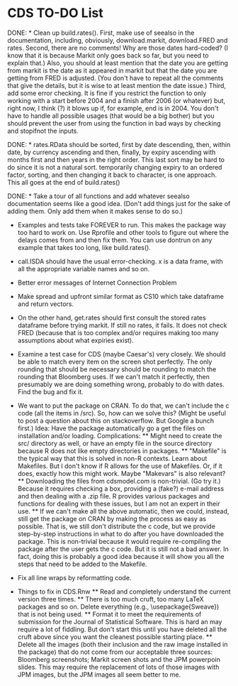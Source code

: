 CDS TO-DO List
========================================================
DONE: * Clean up build.rates(). First, make use of seealso in the documentation, including, obviously, download.markit, download.FRED and rates. Second, there are no comments! Why are those dates hard-coded? (I know that it is because Markit only goes back so far, but you need to explain that.) Also, you should at least mention that the date you are getting from markit is the date as it appeared in markit but that the date you are getting from FRED is adjusted. (You don't have to repeat all the comments that give the details, but it is wise to at least mention the date issue.) Third, add some error checking. It is fine if you restrict the function to only working with a start before 2004 and a finish after 2006 (or whatever) but, right now, I think (?) it blows up if, for example, end is in 2004. You don't have to handle all possible usages (that would be a big bother) but you should prevent the user from using the function in bad ways by checking and stopifnot the inputs.

DONE: * rates.RData should be sorted, first by date descending, then, within date, by currency ascending and then, finally, by expiry ascending with months first and then years in the right order. This last sort may be hard to do since it is not a natural sort. temporarily changing expiry to an ordered factor, sorting, and then changing it back to character, is one approach. This all goes at the end of build.rates()

DONE: * Take a tour of all functions and add whatever seealso documentation seems like a good idea. (Don't add things just for the sake of adding them. Only add them when it makes sense to do so.)

* Examples and tests take FOREVER to run. This makes the package way too hard to work on. Use Rprofile and other tools to figure out where the delays comes from and then fix them. You can use dontrun on any example that takes too long, like build.rates().

* call.ISDA should have the usual error-checking. x is a data frame, with all the appropriate variable names and so on.
 
* Better error messages of Internet Connection Problem

* Make spread and upfront similar format as CS10 which take dataframe and return vectors.

* On the other hand, get.rates should first consult the stored rates dataframe before trying markit. If still no rates, it fails. It does not check FRED (because that is too complex and/or requires making too many assumptions about what expiries exist).

* Examine a test case for CDS (maybe Caesar's) very closely. We should be able to match every item on the screen shot perfectly. The only rounding that should be necessary should be rounding to match the rounding that Bloomberg uses. If we can't match it perfectly, then presumably we are doing something wrong, probably to do with dates. Find the bug and fix it.

* We want to put the package on CRAN. To do that, we can't include the c code (all the items in /src). So, how can we solve this? (Might be useful to post a question about this on stackoverflow. But Google a bunch first.) Idea: Have the package automatically go a get the files on installation and/or loading. Complications:
** Might need to create the src/ directory as well, or have an empty file in the source directory because R does not like empty directories in packages.
** "Makefile" is the typical way that this is solved in non-R contexts. Learn about Makefiles. But I don't know if R allows for the use of Makefiles. Or, if it does, exactly how this might work. Maybe "Makevars" is also relevant?
** Downloading the files from cdsmodel.com is non-trivial. (Go try it.) Because it requires checking a box, providing a (fake?) e-mail address and then dealing with a .zip file. R provides various packages and functions for dealing with these issues, but I am not an expert in their use.
** If we can't make all the above automatic, then we could, instead, still get the package on CRAN by making the process as easy as possible. That is, we still don't distribute the c code, but we provide step-by-step instructions in what to do after you have downloaded the package. This is non-trivial because it would require re-compiling the package after the user gets the c code. But it is still not a bad answer. In fact, doing this is probably a good idea because it will show you all the steps that need to be added to the Makefile.

* Fix all line wraps by reformatting code.

* Things to fix in CDS.Rnw
** Read and completely understand the current version three times.
** There is too much cruft, too many LaTeX packages and so on. Delete everything (e.g., \usepackage{Sweave}) that is not being used.
** Format it to meet the requirements of submission for the Journal of Statistical Software. This is hard an may require a lot of fiddling. But don't start this until you have deleted all the cruft above since you want the cleanest possible starting place.
** Delete all the images (both their inclusion and the raw image installed in the package) that do not come from our acceptable three sources: Bloomberg screenshots; Markit screen shots and the JPM powerpoin slides. This may require the replacement of lots of those images with JPM images, but the JPM images all seem better to me.


